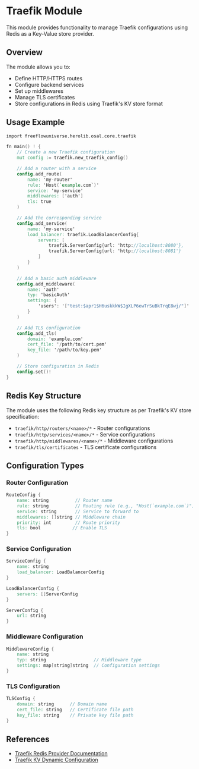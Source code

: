 # Traefik Module

This module provides functionality to manage Traefik configurations using Redis as a Key-Value store provider.

## Overview

The module allows you to:
- Define HTTP/HTTPS routes
- Configure backend services
- Set up middlewares
- Manage TLS certificates
- Store configurations in Redis using Traefik's KV store format

## Usage Example

```v
import freeflowuniverse.herolib.osal.core.traefik

fn main() ! {
    // Create a new Traefik configuration
    mut config := traefik.new_traefik_config()

    // Add a router with a service
    config.add_route(
        name: 'my-router'
        rule: 'Host(`example.com`)'
        service: 'my-service'
        middlewares: ['auth']
        tls: true
    )

    // Add the corresponding service
    config.add_service(
        name: 'my-service'
        load_balancer: traefik.LoadBalancerConfig{
            servers: [
                traefik.ServerConfig{url: 'http://localhost:8080'},
                traefik.ServerConfig{url: 'http://localhost:8081'}
            ]
        }
    )

    // Add a basic auth middleware
    config.add_middleware(
        name: 'auth'
        typ: 'basicAuth'
        settings: {
            'users': '["test:$apr1$H6uskkkW$IgXLP6ewTrSuBkTrqE8wj/"]'
        }
    )

    // Add TLS configuration
    config.add_tls(
        domain: 'example.com'
        cert_file: '/path/to/cert.pem'
        key_file: '/path/to/key.pem'
    )

    // Store configuration in Redis
    config.set()!
}
```

## Redis Key Structure

The module uses the following Redis key structure as per Traefik's KV store specification:

- `traefik/http/routers/<name>/*` - Router configurations
- `traefik/http/services/<name>/*` - Service configurations
- `traefik/http/middlewares/<name>/*` - Middleware configurations
- `traefik/tls/certificates` - TLS certificate configurations

## Configuration Types

### Router Configuration
```v
RouteConfig {
    name: string          // Router name
    rule: string          // Routing rule (e.g., "Host(`example.com`)")
    service: string       // Service to forward to
    middlewares: []string // Middleware chain
    priority: int         // Route priority
    tls: bool            // Enable TLS
}
```

### Service Configuration
```v
ServiceConfig {
    name: string
    load_balancer: LoadBalancerConfig
}

LoadBalancerConfig {
    servers: []ServerConfig
}

ServerConfig {
    url: string
}
```

### Middleware Configuration
```v
MiddlewareConfig {
    name: string
    typ: string                  // Middleware type
    settings: map[string]string  // Configuration settings
}
```

### TLS Configuration
```v
TLSConfig {
    domain: string      // Domain name
    cert_file: string   // Certificate file path
    key_file: string    // Private key file path
}
```

## References

- [Traefik Redis Provider Documentation](https://doc.traefik.io/traefik/reference/install-configuration/providers/kv/redis/)
- [Traefik KV Dynamic Configuration](https://doc.traefik.io/traefik/reference/dynamic-configuration/kv/)
